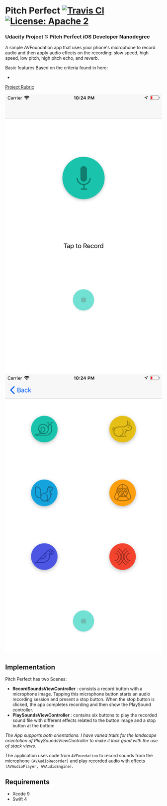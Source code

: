 # Pitch Perfect [![Travis CI](https://travis-ci.org/emreozdil/PitchPerfect.svg?branch=master)](https://travis-ci.org/emreozdil/PitchPerfect/builds) [![License: Apache 2](https://img.shields.io/hexpm/l/plug.svg)](https://opensource.org/licenses/Apache-2.0)

### Udacity Project 1: Pitch Perfect iOS Developer Nanodegree

A simple AVFoundation app that uses your phone's microphone to record audio and then apply audio effects on the recording: slow speed, high speed, low pitch, high pitch echo, and reverb.

Basic features Based on the criteria found in here:

-
[Project Rubric](https://docs.google.com/document/d/1LlcUT90j-ItbRQpB3ivLHwjP-KgKOUdoOLpz0WirpSo/pub?embedded=true)


![](/ScreenShots/ScreenShot1.png) ![](/ScreenShots/ScreenShot2.png)

## Implementation

Pitch Perfect has two Scenes:

- **RecordSoundsViewController** : consists a record button with a microphone image. Tapping this microphone button starts an audio recording session and present a stop button. When the stop button is clicked, the app completes recording and then show the PlaySound controller.
- **PlaySoundsViewController** : contains six buttons to play the recorded sound file with different effects related to the button image and a stop button at the bottom

*The App supports both orientations. I have varied traits for the landscape orientation of PlaySoundsViewController to make it look good with the use of stack views.*

The application uses code from `AVFoundation` to record sounds from the microphone `(AVAudioRecorder)` and play recorded audio with effects `(AVAudioPlayer, AVAudioEngine)`.

## Requirements

- Xcode 9
- Swift 4
